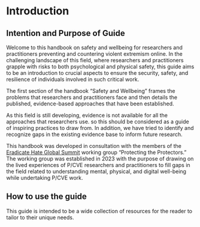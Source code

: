 
# Introduction 
## Intention and Purpose of Guide 
Welcome to this handbook on safety and wellbeing for researchers and practitioners preventing and countering violent extremism online. In the challenging landscape of this field, where researchers and practitioners grapple with risks to both psychological and physical safety, this guide aims to be an introduction to crucial aspects to ensure the security, safety, and resilience of individuals involved in such critical work.

The first section of the handbook “Safety and Wellbeing” frames the problems that researchers and practitioners face and then details the published, evidence-based approaches that have been established.

As this field is still developing, evidence is not available for all the approaches that researchers use. so this should be considered as a guide of inspiring practices to draw from. In addition, we have tried to identify and recognize gaps in the existing evidence base to inform future research.

This handbook was developed in consultation with the members of the [Eradicate Hate Global Summit](https://eradicatehatesummit.org/) working group “Protecting the Protectors.” The working group was established in 2023 with the purpose of drawing on the lived experiences of P/CVE researchers and practitioners to fill gaps in the field related to understanding mental, physical, and digital well-being while undertaking P/CVE work. 

## How to use the guide 
This guide is intended to be a wide collection of resources for the reader to tailor to their unique needs.
